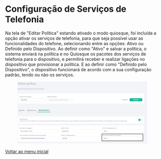 # Configuração de Serviços de Telefonia

Na tela de "Editar Política" estando ativado o modo quiosque, foi incluída a opção ativar os serviços de telefonia, para que seja possível usar as funcionalidades do telefone, selecionando entre as opções: Ativo ou Definido pelo Dispositivo.  Ao definir como "Ativo" e salvar a política, o sistema enviará na política e no Quiosque os pacotes dos serviços de telefonia para o dispositivo, e permitirá receber e realizar ligações no dispositivo que provisionar a política. E ao definir como "Definido pelo Dispositivo", o dispositivo funcionará de acordo com a sua configuração padrão, tendo ou não os serviços.&#x20;

<figure><img src="../../.gitbook/assets/Captura de tela 2024-04-02 172032.png" alt=""><figcaption></figcaption></figure>

[Voltar ao menu inicial](../release-notes-less-than-nomeproduto-greater-than-v7.0.0.md)
